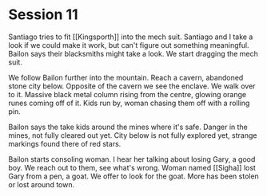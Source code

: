 # Session 11
Santiago tries to fit [[Kingsporth]] into the mech suit. Santiago and I take a look if we could make it work, but can't figure out something meaningful. Bailon says their blacksmiths might take a look. We start dragging the mech suit.

We follow Bailon further into the mountain. Reach a cavern, abandoned stone city below. Opposite of the cavern we see the enclave. We walk over to it. Massive black metal column rising from the centre, glowing orange runes coming off of it. Kids run by, woman chasing them off with a rolling pin.

Bailon says the take kids around the mines where it's safe. Danger in the mines, not fully cleared out yet. City below is not fully explored yet, strange markings found there of red stars.

Bailon starts consoling woman. I hear her talking about losing Gary, a good boy. We reach out to them, see what's wrong. Woman named [[Sigha]] lost Gary from a pen, a goat. We offer to look for the goat. More has been stolen or lost around town.